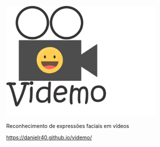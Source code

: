 <img src="./img/logo.png" width="400px"></img>

<p>Reconhecimento de expressões faciais em vídeos</p>
<a href="https://danielr40.github.io/videmo/">https://danielr40.github.io/videmo/</a>
